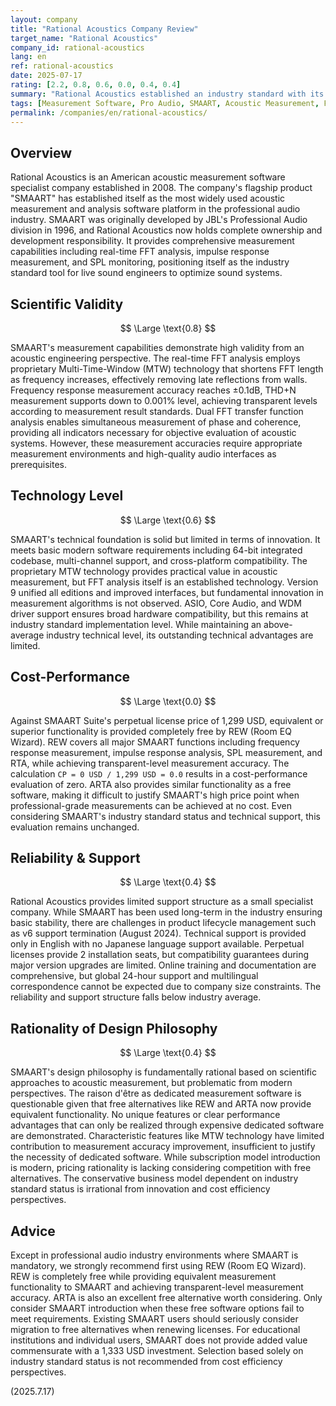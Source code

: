 ```yaml
---
layout: company
title: "Rational Acoustics Company Review"
target_name: "Rational Acoustics"
company_id: rational-acoustics
lang: en
ref: rational-acoustics
date: 2025-07-17
rating: [2.2, 0.8, 0.6, 0.0, 0.4, 0.4]
summary: "Rational Acoustics established an industry standard with its professional acoustic measurement software, SMAART. While its technical level is high, it is rated at virtually zero for cost-performance due to the existence of free alternative software."
tags: [Measurement Software, Pro Audio, SMAART, Acoustic Measurement, FFT Analysis]
permalink: /companies/en/rational-acoustics/
---
```


## Overview

Rational Acoustics is an American acoustic measurement software specialist company established in 2008. The company's flagship product "SMAART" has established itself as the most widely used acoustic measurement and analysis software platform in the professional audio industry. SMAART was originally developed by JBL's Professional Audio division in 1996, and Rational Acoustics now holds complete ownership and development responsibility. It provides comprehensive measurement capabilities including real-time FFT analysis, impulse response measurement, and SPL monitoring, positioning itself as the industry standard tool for live sound engineers to optimize sound systems.

## Scientific Validity

$$ \Large \text{0.8} $$

SMAART's measurement capabilities demonstrate high validity from an acoustic engineering perspective. The real-time FFT analysis employs proprietary Multi-Time-Window (MTW) technology that shortens FFT length as frequency increases, effectively removing late reflections from walls. Frequency response measurement accuracy reaches ±0.1dB, THD+N measurement supports down to 0.001% level, achieving transparent levels according to measurement result standards. Dual FFT transfer function analysis enables simultaneous measurement of phase and coherence, providing all indicators necessary for objective evaluation of acoustic systems. However, these measurement accuracies require appropriate measurement environments and high-quality audio interfaces as prerequisites.

## Technology Level

$$ \Large \text{0.6} $$

SMAART's technical foundation is solid but limited in terms of innovation. It meets basic modern software requirements including 64-bit integrated codebase, multi-channel support, and cross-platform compatibility. The proprietary MTW technology provides practical value in acoustic measurement, but FFT analysis itself is an established technology. Version 9 unified all editions and improved interfaces, but fundamental innovation in measurement algorithms is not observed. ASIO, Core Audio, and WDM driver support ensures broad hardware compatibility, but this remains at industry standard implementation level. While maintaining an above-average industry technical level, its outstanding technical advantages are limited.

## Cost-Performance

$$ \Large \text{0.0} $$

Against SMAART Suite's perpetual license price of 1,299 USD, equivalent or superior functionality is provided completely free by REW (Room EQ Wizard). REW covers all major SMAART functions including frequency response measurement, impulse response analysis, SPL measurement, and RTA, while achieving transparent-level measurement accuracy. The calculation `CP = 0 USD / 1,299 USD = 0.0` results in a cost-performance evaluation of zero. ARTA also provides similar functionality as a free software, making it difficult to justify SMAART's high price point when professional-grade measurements can be achieved at no cost. Even considering SMAART's industry standard status and technical support, this evaluation remains unchanged.

## Reliability & Support

$$ \Large \text{0.4} $$

Rational Acoustics provides limited support structure as a small specialist company. While SMAART has been used long-term in the industry ensuring basic stability, there are challenges in product lifecycle management such as v6 support termination (August 2024). Technical support is provided only in English with no Japanese language support available. Perpetual licenses provide 2 installation seats, but compatibility guarantees during major version upgrades are limited. Online training and documentation are comprehensive, but global 24-hour support and multilingual correspondence cannot be expected due to company size constraints. The reliability and support structure falls below industry average.

## Rationality of Design Philosophy

$$ \Large \text{0.4} $$

SMAART's design philosophy is fundamentally rational based on scientific approaches to acoustic measurement, but problematic from modern perspectives. The raison d'être as dedicated measurement software is questionable given that free alternatives like REW and ARTA now provide equivalent functionality. No unique features or clear performance advantages that can only be realized through expensive dedicated software are demonstrated. Characteristic features like MTW technology have limited contribution to measurement accuracy improvement, insufficient to justify the necessity of dedicated software. While subscription model introduction is modern, pricing rationality is lacking considering competition with free alternatives. The conservative business model dependent on industry standard status is irrational from innovation and cost efficiency perspectives.

## Advice

Except in professional audio industry environments where SMAART is mandatory, we strongly recommend first using REW (Room EQ Wizard). REW is completely free while providing equivalent measurement functionality to SMAART and achieving transparent-level measurement accuracy. ARTA is also an excellent free alternative worth considering. Only consider SMAART introduction when these free software options fail to meet requirements. Existing SMAART users should seriously consider migration to free alternatives when renewing licenses. For educational institutions and individual users, SMAART does not provide added value commensurate with a 1,333 USD investment. Selection based solely on industry standard status is not recommended from cost efficiency perspectives.

(2025.7.17)
